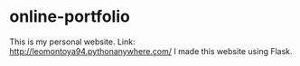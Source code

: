 # online-portfolio
This is my personal website. Link: http://leomontoya94.pythonanywhere.com/
I made this website using Flask. 
